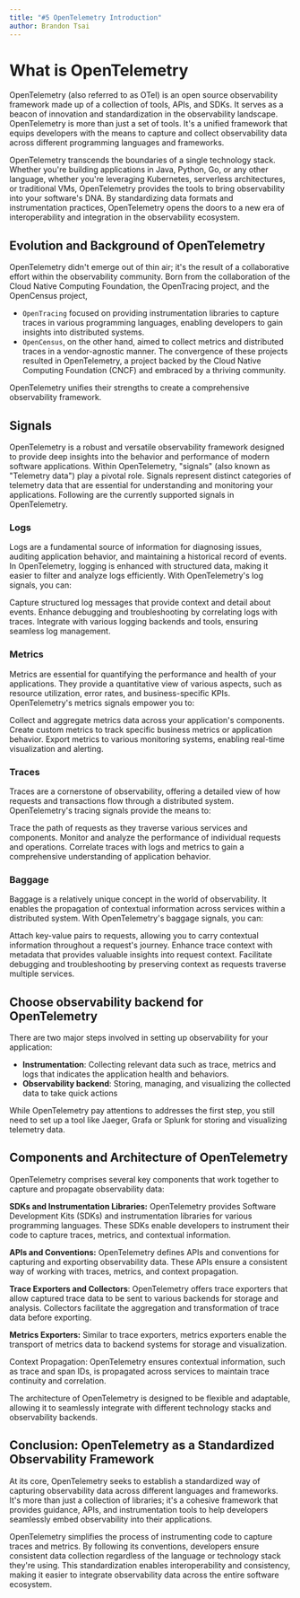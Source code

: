 ```yaml
---
title: "#5 OpenTelemetry Introduction"
author: Brandon Tsai
---
```


What is OpenTelemetry
=========================

OpenTelemetry (also referred to as OTel) is an open source observability framework made up of a collection of tools, APIs, and SDKs. 
It serves as a beacon of innovation and standardization in the observability landscape. 
OpenTelemetry is more than just a set of tools. It's a unified framework that equips developers with the means to capture and collect observability data across different programming languages and frameworks.

OpenTelemetry transcends the boundaries of a single technology stack. Whether you're building applications in Java, Python, Go, or any other language, whether you're leveraging Kubernetes, serverless architectures, or traditional VMs, OpenTelemetry provides the tools to bring observability into your software's DNA. By standardizing data formats and instrumentation practices, OpenTelemetry opens the doors to a new era of interoperability and integration in the observability ecosystem.


Evolution and Background of OpenTelemetry
----------------------------------------------------------------

OpenTelemetry didn't emerge out of thin air; it's the result of a collaborative effort within the observability community. 
Born from the collaboration of the Cloud Native Computing Foundation, the OpenTracing project, and the OpenCensus project, 

- `OpenTracing` focused on providing instrumentation libraries to capture traces in various programming languages, enabling developers to gain insights into distributed systems.
- `OpenCensus`, on the other hand, aimed to collect metrics and distributed traces in a vendor-agnostic manner. The convergence of these projects resulted in OpenTelemetry, a project backed by the Cloud Native Computing Foundation (CNCF) and embraced by a thriving community.

OpenTelemetry unifies their strengths to create a comprehensive observability framework.


Signals
----------------

OpenTelemetry is a robust and versatile observability framework designed to provide deep insights into the behavior and performance of modern software applications. Within OpenTelemetry, "signals" (also known as "Telemetry data") play a pivotal role. Signals represent distinct categories of telemetry data that are essential for understanding and monitoring your applications. Following are the currently supported signals in OpenTelemetry.

### Logs
Logs are a fundamental source of information for diagnosing issues, auditing application behavior, and maintaining a historical record of events. In OpenTelemetry, logging is enhanced with structured data, making it easier to filter and analyze logs efficiently. With OpenTelemetry's log signals, you can:

Capture structured log messages that provide context and detail about events.
Enhance debugging and troubleshooting by correlating logs with traces.
Integrate with various logging backends and tools, ensuring seamless log management.

### Metrics
Metrics are essential for quantifying the performance and health of your applications. They provide a quantitative view of various aspects, such as resource utilization, error rates, and business-specific KPIs. OpenTelemetry's metrics signals empower you to:

Collect and aggregate metrics data across your application's components.
Create custom metrics to track specific business metrics or application behavior.
Export metrics to various monitoring systems, enabling real-time visualization and alerting.

### Traces
Traces are a cornerstone of observability, offering a detailed view of how requests and transactions flow through a distributed system. OpenTelemetry's tracing signals provide the means to:

Trace the path of requests as they traverse various services and components.
Monitor and analyze the performance of individual requests and operations.
Correlate traces with logs and metrics to gain a comprehensive understanding of application behavior.

### Baggage
Baggage is a relatively unique concept in the world of observability. It enables the propagation of contextual information across services within a distributed system. With OpenTelemetry's baggage signals, you can:

Attach key-value pairs to requests, allowing you to carry contextual information throughout a request's journey.
Enhance trace context with metadata that provides valuable insights into request context.
Facilitate debugging and troubleshooting by preserving context as requests traverse multiple services.


Choose observability backend for OpenTelemetry
--------------------------------------

There are two major steps involved in setting up observability for your application:

- **Instrumentation**: Collecting relevant data such as trace, metrics and logs that indicates the application health and behaviors.
- **Observability backend**: Storing, managing, and visualizing the collected data to take quick actions

While OpenTelemetry pay attentions to addresses the first step, you still need to set up a tool like Jaeger, Grafa or Splunk for storing and visualizing telemetry data.


Components and Architecture of OpenTelemetry
----------------------------------------------------------------

OpenTelemetry comprises several key components that work together to capture and propagate observability data:

**SDKs and Instrumentation Libraries:** OpenTelemetry provides Software Development Kits (SDKs) and instrumentation libraries for various programming languages. These SDKs enable developers to instrument their code to capture traces, metrics, and contextual information.

**APIs and Conventions:** OpenTelemetry defines APIs and conventions for capturing and exporting observability data. These APIs ensure a consistent way of working with traces, metrics, and context propagation.

**Trace Exporters and Collectors**: OpenTelemetry offers trace exporters that allow captured trace data to be sent to various backends for storage and analysis. Collectors facilitate the aggregation and transformation of trace data before exporting.

**Metrics Exporters:** Similar to trace exporters, metrics exporters enable the transport of metrics data to backend systems for storage and visualization.

Context Propagation: OpenTelemetry ensures contextual information, such as trace and span IDs, is propagated across services to maintain trace continuity and correlation.

The architecture of OpenTelemetry is designed to be flexible and adaptable, allowing it to seamlessly integrate with different technology stacks and observability backends.



Conclusion: OpenTelemetry as a Standardized Observability Framework
----------------------------------------------------------------

At its core, OpenTelemetry seeks to establish a standardized way of capturing observability data across different languages and frameworks. It's more than just a collection of libraries; it's a cohesive framework that provides guidance, APIs, and instrumentation tools to help developers seamlessly embed observability into their applications.

OpenTelemetry simplifies the process of instrumenting code to capture traces and metrics. By following its conventions, developers ensure consistent data collection regardless of the language or technology stack they're using. This standardization enables interoperability and consistency, making it easier to integrate observability data across the entire software ecosystem.
